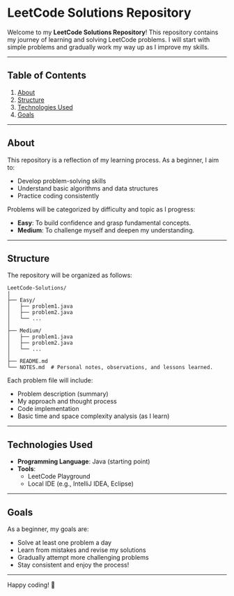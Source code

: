 # LeetCode Solutions Repository

Welcome to my **LeetCode Solutions Repository**! This repository contains my journey of learning and solving LeetCode problems. I will start with simple problems and gradually work my way up as I improve my skills.

---

## Table of Contents

1. [About](#about)
2. [Structure](#structure)
3. [Technologies Used](#technologies-used)
4. [Goals](#goals)
---

## About

This repository is a reflection of my learning process. As a beginner, I aim to:

- Develop problem-solving skills
- Understand basic algorithms and data structures
- Practice coding consistently

Problems will be categorized by difficulty and topic as I progress:

- **Easy**: To build confidence and grasp fundamental concepts.
- **Medium**: To challenge myself and deepen my understanding.

---

## Structure

The repository will be organized as follows:

```
LeetCode-Solutions/
│
├── Easy/
│   ├── problem1.java
│   ├── problem2.java
│   └── ...
│
├── Medium/
│   ├── problem1.java
│   ├── problem2.java
│   └── ...
│
├── README.md
└── NOTES.md  # Personal notes, observations, and lessons learned.
```

Each problem file will include:

- Problem description (summary)
- My approach and thought process
- Code implementation
- Basic time and space complexity analysis (as I learn)

---

## Technologies Used

- **Programming Language**: Java (starting point) 
- **Tools**: 
  - LeetCode Playground
  - Local IDE (e.g., IntelliJ IDEA, Eclipse)
 
---

## Goals

As a beginner, my goals are:

- Solve at least one problem a day
- Learn from mistakes and revise my solutions
- Gradually attempt more challenging problems
- Stay consistent and enjoy the process!

---

Happy coding! :rocket:

